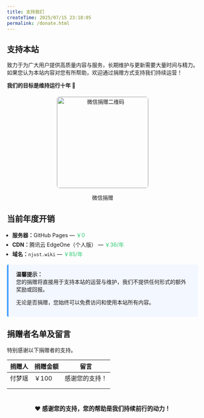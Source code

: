 ```yaml
---
title: 支持我们
createTime: 2025/07/15 23:18:05
permalink: /donate.html
---
```



## 支持本站

致力于为广大用户提供高质量内容与服务，长期维护与更新需要大量时间与精力。
如果您认为本站内容对您有所帮助，欢迎通过捐赠方式支持我们持续运营！

<strong>我们的目标是维持运行十年 🚀</strong>


<div style="text-align:center; margin: 20px 0;">
  <img src="https://bucket.01r.cc/2/0Snb3qjE.png" width="240" height="240" alt="微信捐赠二维码" style="border: 1px solid #ccc; border-radius: 8px;" />
  <p>微信捐赠</p>
</div>

<h2>当前年度开销</h2>

<ul style="line-height:1.8; padding-left: 1em;">
  <li><strong>服务器：</strong>GitHub Pages — <span style="color:#2ecc71;">￥0</span></li>
  <li><strong>CDN：</strong>腾讯云 EdgeOne（个人版） — <span style="color:#2ecc71;">￥36/年</span></li>
  <li><strong>域名：</strong><code>njust.wiki</code> — <span style="color:#2ecc71;">￥85/年</span></li>
</ul>

<div style="background: #f3f7ff; padding: 15px 20px; border-left: 4px solid #409eff; border-radius: 4px;">
  <p style="margin:0;">
    <strong>温馨提示：</strong><br>
您的捐赠将直接用于支持本站的运营与维护，我们不提供任何形式的额外奖励或回报。    

无论是否捐赠，您始终可以免费访问和使用本站所有内容。
  </p>
</div>

## 捐赠者名单及留言

特别感谢以下捐赠者的支持。

| 捐赠人 | 捐赠金额 | 留言 |
| --- | --- | --- |
| 付梦瑶 | ￥100 | 感谢您的支持！ |
|   |  |   |
|  |   |  |

<p style="margin-top: 40px; text-align:center; font-weight:bold; font-size: 1.1em;">
  ❤️ 感谢您的支持，您的帮助是我们持续前行的动力！
</p>
